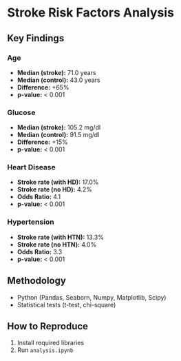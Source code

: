 # Stroke Risk Factors Analysis

## Key Findings

### Age
- **Median (stroke):** 71.0 years  
- **Median (control):** 43.0 years  
- **Difference:** +65%  
- **p-value:** < 0.001

### Glucose
- **Median (stroke):** 105.2 mg/dl  
- **Median (control):** 91.5 mg/dl  
- **Difference:** +15%  
- **p-value:** < 0.001

### Heart Disease
- **Stroke rate (with HD):** 17.0%  
- **Stroke rate (no HD):** 4.2%  
- **Odds Ratio:** 4.1  
- **p-value:** < 0.001

### Hypertension
- **Stroke rate (with HTN):** 13.3%  
- **Stroke rate (no HTN):** 4.0%  
- **Odds Ratio:** 3.3  
- **p-value:** < 0.001

## Methodology
- Python (Pandas, Seaborn, Numpy, Matplotlib, Scipy)
- Statistical tests (t-test, chi-square)

## How to Reproduce
1. Install required libraries
2. Run `analysis.ipynb`